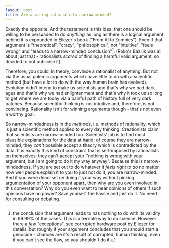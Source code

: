 ```yaml
---
layout: post
title: Are aspiring rationalists narrow-minded?
---
```


Exactly the opposite. And the testament is this idea, that one should be
willing to be persuaded to do *anything* as long as there is a logical argument
behind it is expounded in Eliezer's book ("From AI to Zombies"). Even if that
argument is "theoretical", "crazy", "philosophical", not "intuitive", "feels
wrong" and "leads to a narrow-minded conclusion"[^1]. (Roko's Bazilik was all
about just that - rationalists *scared* of finding a harmful valid argument, so
decided to not publicise it).

Therefore, you could, in theory, convince a rationalist of anything. But not
via the usual polemic arguments which have little to do with a scientific
method (but have a lot to do with the way human brain has evolved). Evolution
didn't intend to make us scientists and that's why we had dark ages and that's
why we had enlightenment and that's why it took us so long to get where we are
today via a painful path of history full of very dark patches. Because
scientific thinking is not intuitive and, therefore, is not convincing.
Rationality isn't for winning arguments though - that's not even a worthy goal.

So narrow-mindedness is in the *methods*, i.e. methods of rationality, which is
just a scientific method applied to every day thinking. Creationists claim that
scientists are narrow-minded too. Scientists' job is to find most plausible
explanations for the data at hand: of course they are narrow-minded, they
*can't* possible accept a theory which is contradicted by the data. It is
exactly this kind of constraint that is self-imposed by rationalists on
themselves: they can't accept your "nothing is wrong with your argument, but I
am going to do it my way anyway". Because this is narrow-mindedness. If you are
set out to do whatever it *feels right to do* no matter how well people explain
it to you to just not do it, *you* are narrow-minded. And if you were dead-set
on doing it your way without picking argumentation of your opponent apart, then
why are you even involved in this conversation? Why do you even want to hear
opinions of others if such opinions have no power? Save yourself the hassle and
just do it. No need for consulting or debating.

[^1]: the conclusion that argument leads to has nothing to do with its validity
      in 99.99% of the cases. This is a terrible way to do science. However
      there a *few* "exceptions", see corrupted hardware post by Eliezer for
      details, but roughly if your argument concludes that you should start a
      genocide - chances are it's a result of corrupted, human thinking, even
      if you can't see the flaw, so you shouldn't do it.
